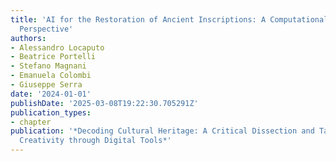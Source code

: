 ```yaml
---
title: 'AI for the Restoration of Ancient Inscriptions: A Computational Linguistics
  Perspective'
authors:
- Alessandro Locaputo
- Beatrice Portelli
- Stefano Magnani
- Emanuela Colombi
- Giuseppe Serra
date: '2024-01-01'
publishDate: '2025-03-08T19:22:30.705291Z'
publication_types:
- chapter
publication: '*Decoding Cultural Heritage: A Critical Dissection and Taxonomy of Human
  Creativity through Digital Tools*'
---
```

